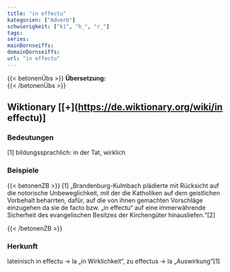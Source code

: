 ```yaml
---
title: "in effectu"
kategorien: ["Adverb"]
schwierigkeit: ["k1", "h_", "r_"]
tags:
series:
mainDornseiffs:
domainDornseiffs:
url: "in effectu"
---
```


{{< betonenÜbs >}}
**Übersetzung:**  
{{< /betonenÜbs >}}

## Wiktionary [[+](https://de.wiktionary.org/wiki/in effectu)]

### Bedeutungen
[1] bildungssprachlich: in der Tat, wirklich  

### Beispiele
{{< betonenZB >}}
[1] „Brandenburg-Kulmbach plädierte mit Rücksicht auf die notorische Unbeweglichkeit, mit der die Katholiken auf dem geistlichen Vorbehalt beharrten, dafür, auf die von ihnen gemachten Vorschläge einzugehen da sie de facto bzw. „in effectu“ auf eine immerwährende Sicherheit des evangelischen Besitzes der Kirchengüter hinausliefen.“[2]  

{{< /betonenZB >}}
### Herkunft
lateinisch in effectu → la „in Wirklichkeit“, zu effectus → la „Auswirkung“[1]  


